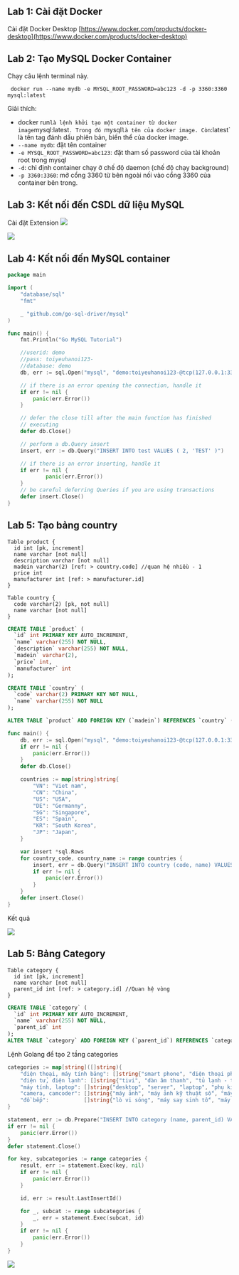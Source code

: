 
## Lab 1: Cài đặt Docker
Cài đặt Docker Desktop  [https://www.docker.com/products/docker-desktop](https://www.docker.com/products/docker-desktop)

## Lab 2: Tạo MySQL Docker Container
Chạy câu lệnh terminal này.
```
 docker run --name mydb -e MYSQL_ROOT_PASSWORD=abc123 -d -p 3360:3360 mysql:latest
```

Giải thích:
* docker run` là lệnh khởi tạo một container từ docker image `mysql:latest`. Trong đó `mysql` là tên của docker image. Còn `:latest` là tên tag đánh dấu phiên bản, biến thể của docker image.
* `--name mydb`: đặt tên container
* `-e MYSQL_ROOT_PASSWORD=abc123`: đặt tham số password của tài khoản root trong mysql
* `-d`: chỉ định container chạy ở chế độ daemon (chế độ chạy background)
* `-p 3360:3360`: mở cổng 3360 từ bên ngoài nối vào cổng 3360 của container bên trong.



## Lab 3: Kết nối đến CSDL dữ liệu MySQL

Cài đặt Extension
![](images/mysql_extension.jpg)

![](images/connect_db.jpg)


## Lab 4: Kết nối đến MySQL container
```go
package main

import (
	"database/sql"
	"fmt"

	_ "github.com/go-sql-driver/mysql"
)

func main() {
	fmt.Println("Go MySQL Tutorial")

	//userid: demo
	//pass: toiyeuhanoi123-
	//database: demo
	db, err := sql.Open("mysql", "demo:toiyeuhanoi123-@tcp(127.0.0.1:3306)/demo")

	// if there is an error opening the connection, handle it
	if err != nil {
		panic(err.Error())
	}

	// defer the close till after the main function has finished
	// executing
	defer db.Close()

	// perform a db.Query insert
	insert, err := db.Query("INSERT INTO test VALUES ( 2, 'TEST' )")

	// if there is an error inserting, handle it
	if err != nil {
			panic(err.Error())
	}
	// be careful deferring Queries if you are using transactions
	defer insert.Close()
}
```

## Lab 5: Tạo bảng country
```
Table product {
  id int [pk, increment]
  name varchar [not null]
  description varchar [not null]
  madein varchar(2) [ref: > country.code] //quan hệ nhiều - 1
  price int
  manufacturer int [ref: > manufacturer.id]
}

Table country {
  code varchar(2) [pk, not null]
  name varchar [not null]
}
```

```sql
CREATE TABLE `product` (
  `id` int PRIMARY KEY AUTO_INCREMENT,
  `name` varchar(255) NOT NULL,
  `description` varchar(255) NOT NULL,
  `madein` varchar(2),
  `price` int,
  `manufacturer` int
);

CREATE TABLE `country` (
  `code` varchar(2) PRIMARY KEY NOT NULL,
  `name` varchar(255) NOT NULL
);

ALTER TABLE `product` ADD FOREIGN KEY (`madein`) REFERENCES `country` (`code`);
```

```go
func main() {
	db, err := sql.Open("mysql", "demo:toiyeuhanoi123-@tcp(127.0.0.1:3306)/demo")
	if err != nil {
		panic(err.Error())
	}
	defer db.Close()

	countries := map[string]string{
		"VN": "Viet nam",
		"CN": "China",
		"US": "USA",
		"DE": "Germanny",
		"SG": "Singapore",
		"ES": "Spain",
		"KR": "South Korea",
		"JP": "Japan",
	}

	var insert *sql.Rows
	for country_code, country_name := range countries {
		insert, err = db.Query("INSERT INTO country (code, name) VALUES ('" + country_code + "', '" + country_name + "')")
		if err != nil {
			panic(err.Error())
		}
	}
	defer insert.Close()
}
```

Kết quả

![](images/country.jpg)

## Lab 5: Bảng Category

```
Table category {
  id int [pk, increment]
  name varchar [not null]
  parent_id int [ref: > category.id] //Quan hệ vòng
}
```

```sql
CREATE TABLE `category` (
  `id` int PRIMARY KEY AUTO_INCREMENT,
  `name` varchar(255) NOT NULL,
  `parent_id` int
);
ALTER TABLE `category` ADD FOREIGN KEY (`parent_id`) REFERENCES `category` (`id`);
```

Lệnh Golang để tạo 2 tầng categories

```go
categories := map[string]([]string){
	"điện thoại, máy tính bảng": []string{"smart phone", "điện thoại phổ thông", "máy tính bảng", "máy đọc sách"},
	"điện tử, điện lạnh": []string{"tivi", "dàn âm thanh", "tủ lạnh - tủ mát", "máy điều hoà", "phụ kiện điện lạnh", "máy giặt", "hút bụi", "lọc không khí", "rủa bát"},
	"máy tính, laptop": []string{"desktop", "server", "laptop", "phụ kiện máy tính"},
	"camera, camcoder": []string{"máy ảnh", "máy ảnh kỹ thuật số", "máy quay phim", "camera giám sá", "camera hành trình", "balo", "ống kính"},
	"đồ bếp":           []string{"lò vi sóng", "máy say sinh tố", "máy đánh trứng", "bếp từ", "bếp hồng ngoại", "bếp ga"},
}

statement, err := db.Prepare("INSERT INTO category (name, parent_id) VALUES (?, ?)")
if err != nil {
	panic(err.Error())
}
defer statement.Close()

for key, subcategories := range categories {
	result, err := statement.Exec(key, nil)
	if err != nil {
		panic(err.Error())
	}

	id, err := result.LastInsertId()

	for _, subcat := range subcategories {
		_, err = statement.Exec(subcat, id)
	}
	if err != nil {
		panic(err.Error())
	}
}
```

![](images/category.jpg)